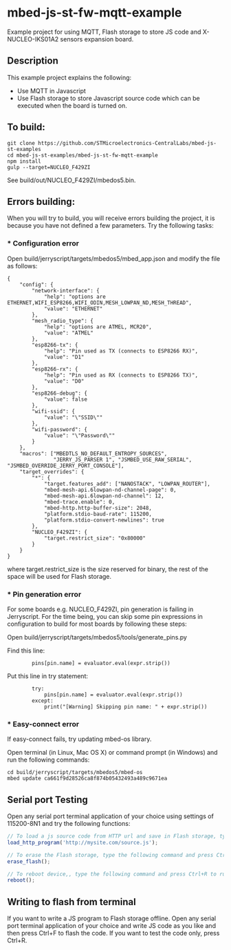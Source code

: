# mbed-js-st-fw-mqtt-example
Example project for using MQTT, Flash storage to store JS code and X-NUCLEO-IKS01A2 sensors expansion board.

## Description
This example project explains the following:
* Use MQTT in Javascript
* Use Flash storage to store Javascript source code which can be executed when the board is turned on.

## To build:

```
git clone https://github.com/STMicroelectronics-CentralLabs/mbed-js-st-examples
cd mbed-js-st-examples/mbed-js-st-fw-mqtt-example
npm install
gulp --target=NUCLEO_F429ZI
```
See build/out/NUCLEO_F429ZI/mbedos5.bin.

## Errors building:
When you will try to build, you will receive errors building the project, it is because you have not defined a few parameters. Try the following tasks:
### * Configuration error

Open build/jerryscript/targets/mbedos5/mbed_app.json and modify the file as follows:

```
{
    "config": {
        "network-interface": {
            "help": "options are ETHERNET,WIFI_ESP8266,WIFI_ODIN,MESH_LOWPAN_ND,MESH_THREAD",
            "value": "ETHERNET"
        },
        "mesh_radio_type": {
        	"help": "options are ATMEL, MCR20",
        	"value": "ATMEL"
        },
        "esp8266-tx": {
            "help": "Pin used as TX (connects to ESP8266 RX)",
            "value": "D1"
        },
        "esp8266-rx": {
            "help": "Pin used as RX (connects to ESP8266 TX)",
            "value": "D0"
        },
        "esp8266-debug": {
            "value": false
        },
        "wifi-ssid": {
            "value": "\"SSID\""
        },
        "wifi-password": {
            "value": "\"Password\""
        }
    },
    "macros": ["MBEDTLS_NO_DEFAULT_ENTROPY_SOURCES",
               "JERRY_JS_PARSER 1", "JSMBED_USE_RAW_SERIAL", "JSMBED_OVERRIDE_JERRY_PORT_CONSOLE"],
    "target_overrides": {
        "*": {
            "target.features_add": ["NANOSTACK", "LOWPAN_ROUTER"],
            "mbed-mesh-api.6lowpan-nd-channel-page": 0,
            "mbed-mesh-api.6lowpan-nd-channel": 12,
            "mbed-trace.enable": 0,
            "mbed-http.http-buffer-size": 2048,
            "platform.stdio-baud-rate": 115200,
            "platform.stdio-convert-newlines": true
        },
        "NUCLEO_F429ZI": {
            "target.restrict_size": "0x80000"
        }
    }
}

```
where target.restrict_size is the size reserved for binary, the rest of the space will be used for Flash storage.

### * Pin generation error
For some boards e.g. NUCLEO_F429ZI, pin generation is failing in Jerryscript. For the time being, you can skip some pin expressions in configuration to build for most boards by following these steps:

Open build/jerryscript/targets/mbedos5/tools/generate_pins.py

Find this line:
```
        pins[pin.name] = evaluator.eval(expr.strip())
```
Put this line in try statement:
```
        try:
            pins[pin.name] = evaluator.eval(expr.strip())
        except:
            print("[Warning] Skipping pin name: " + expr.strip())
```

### * Easy-connect error
If easy-connect fails, try updating mbed-os library.

Open terminal (in Linux, Mac OS X) or command prompt (in Windows) and run the following commands:
```
cd build/jerryscript/targets/mbedos5/mbed-os
mbed update ca661f9d28526ca8f874b05432493a489c9671ea
```
## Serial port Testing
Open any serial port terminal application of your choice using settings of 115200-8N1 and try the following functions:
```js
// To load a js source code from HTTP url and save in Flash storage, type the following command and press Ctrl+R to run.
load_http_program('http://mysite.com/source.js');

// To erase the Flash storage, type the following command and press Ctrl+R to run.
erase_flash();

// To reboot device,, type the following command and press Ctrl+R to run.
reboot();
```
## Writing to flash from terminal
If you want to write a JS program to Flash storage offline. Open any serial port terminal application of your choice and write JS code as you like and then press Ctrl+F to flash the code. If you want to test the code only, press Ctrl+R.
